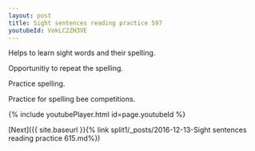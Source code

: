 ```yaml
---
layout: post
title: Sight sentences reading practice 597
youtubeId: VokLC2ZH3VE
---
```

 
 
Helps to learn sight words and their spelling.

Opportunitiy to repeat the spelling. 

Practice spelling. 
 
Practice for spelling bee competitions. 
 
{% include youtubePlayer.html id=page.youtubeId %}
 
 

[Next]({{ site.baseurl }}{% link  split1/_posts/2016-12-13-Sight sentences reading practice 615.md%})
 
